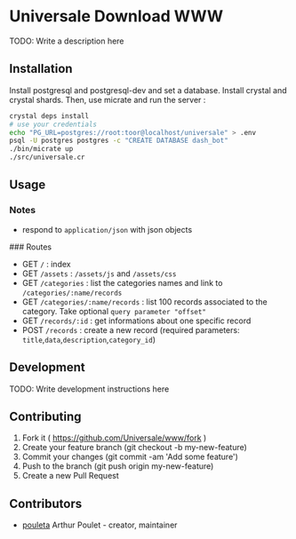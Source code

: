 # Universale Download WWW

TODO: Write a description here

## Installation

Install postgresql and postgresql-dev and set a database.
Install crystal and crystal shards.
Then, use micrate and run the server :
```sh
crystal deps install
# use your credentials
echo "PG_URL=postgres://root:toor@localhost/universale" > .env
psql -U postgres postgres -c "CREATE DATABASE dash_bot"
./bin/micrate up
./src/universale.cr
```


## Usage

### Notes

- respond to ``application/json`` with json objects

### Routes

- GET ``/`` : index
- GET ``/assets`` : ``/assets/js`` and ``/assets/css``
- GET ``/categories`` : list the categories names and link to ``/categories/:name/records``
- GET ``/categories/:name/records`` : list 100 records associated to the category. Take optional ``query parameter "offset"``
- GET ``/records/:id`` : get informations about one specific record
- POST ``/records`` : create a new record (required parameters: ``title``,``data``,``description``,``category_id``)

## Development

TODO: Write development instructions here


## Contributing

1. Fork it ( https://github.com/Universale/www/fork )
2. Create your feature branch (git checkout -b my-new-feature)
3. Commit your changes (git commit -am 'Add some feature')
4. Push to the branch (git push origin my-new-feature)
5. Create a new Pull Request

## Contributors

- [pouleta](https://github.com/Nephos) Arthur Poulet - creator, maintainer
